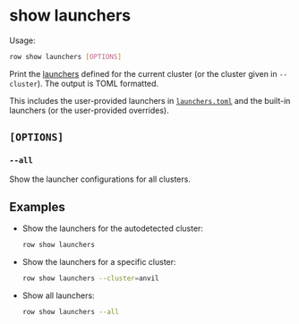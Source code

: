 # show launchers

Usage:
```bash
row show launchers [OPTIONS]
```

Print the [launchers](../../launchers/index.md) defined for the current cluster (or the
cluster given in `--cluster`). The output is TOML formatted.

This includes the user-provided launchers in [`launchers.toml`](../../launchers/index.md)
and the built-in launchers (or the user-provided overrides).

## `[OPTIONS]`

### `--all`

Show the launcher configurations for all clusters.

## Examples

* Show the launchers for the autodetected cluster:
  ```bash
  row show launchers
  ```
* Show the launchers for a specific cluster:
  ```bash
  row show launchers --cluster=anvil
  ```
* Show all launchers:
  ```bash
  row show launchers --all
  ```
